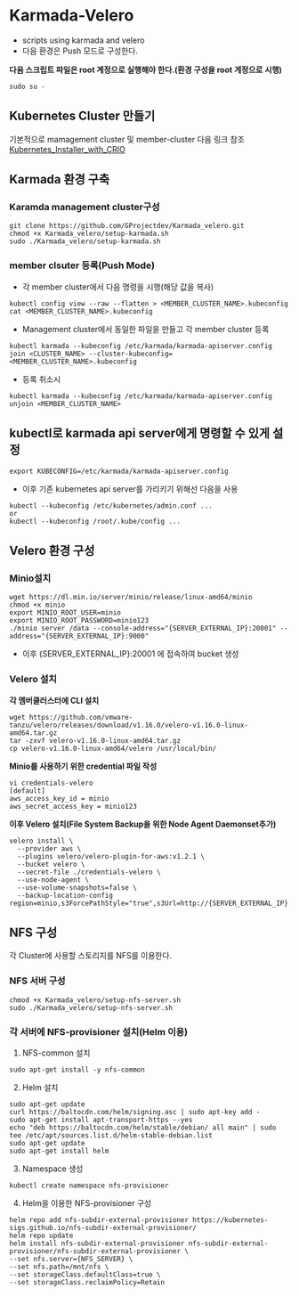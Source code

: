 # Karmada-Velero
- scripts using karmada and velero
- 다음 환경은 Push 모드로 구성한다.

**다음 스크립트 파일은 root 계정으로 실행해야 한다.(환경 구성을 root 게정으로 시행)**
```
sudo su -
```

## Kubernetes Cluster 만들기
기본적으로 mamagement cluster 및 member-cluster
다음 링크 참조 [Kubernetes_Installer_with_CRIO](https://github.com/GProjectdev/Kubernetes_Installer_with_CRIO.git)

## Karmada 환경 구축
### Karamda management cluster구성
```
git clone https://github.com/GProjectdev/Karmada_velero.git
chmod +x Karmada_velero/setup-karmada.sh
sudo ./Karmada_velero/setup-karmada.sh
```

### member clsuter 등록(Push Mode)
- 각 member cluster에서 다음 명령을 시행(해당 값을 복사)
```
kubectl config view --raw --flatten > <MEMBER_CLUSTER_NAME>.kubeconfig
cat <MEMBER_CLUSTER_NAME>.kubeconfig
```
- Management cluster에서 동일한 파일을 만들고 각 member cluster 등록
```
kubectl karmada --kubeconfig /etc/karmada/karmada-apiserver.config  join <CLUSTER_NAME> --cluster-kubeconfig=<MEMBER_CLUSTER_NAME>.kubeconfig
```
- 등록 취소시
```
kubectl karmada --kubeconfig /etc/karmada/karmada-apiserver.config unjoin <MEMBER_CLUSTER_NAME>
```

## kubectl로 karmada api server에게 명령할 수 있게 설정
```
export KUBECONFIG=/etc/karmada/karmada-apiserver.config
```
- 이후 기존 kubernetes api server를 가리키기 위해선 다음을 사용
```
kubectl --kubeconfig /etc/kubernetes/admin.conf ...
or
kubectl --kubeconfig /root/.kube/config ...
```

## Velero 환경 구성

### Minio설치
```
wget https://dl.min.io/server/minio/release/linux-amd64/minio
chmod +x minio
export MINIO_ROOT_USER=minio
export MINIO_ROOT_PASSWORD=minio123
./minio server /data --console-address="{SERVER_EXTERNAL_IP}:20001" --address="{SERVER_EXTERNAL_IP}:9000"
```
- 이후 {SERVER_EXTERNAL_IP}:20001 에 접속하여 bucket 생성

### Velero 설치
**각 멤버클러스터에 CLI 설치**
```
wget https://github.com/vmware-tanzu/velero/releases/download/v1.16.0/velero-v1.16.0-linux-amd64.tar.gz
tar -zxvf velero-v1.16.0-linux-amd64.tar.gz
cp velero-v1.16.0-linux-amd64/velero /usr/local/bin/
```
**Minio를 사용하기 위한 credential 파일 작성**
```
vi credentials-velero
[default]
aws_access_key_id = minio
aws_secret_access_key = minio123
```

**이후 Velero 설치(File System Backup을 위한 Node Agent Daemonset추가)**
```
velero install \
  --provider aws \
  --plugins velero/velero-plugin-for-aws:v1.2.1 \
  --bucket velero \
  --secret-file ./credentials-velero \
  --use-node-agent \
  --use-volume-snapshots=false \
  --backup-location-config region=minio,s3ForcePathStyle="true",s3Url=http://{SERVER_EXTERNAL_IP}:9000
```

## NFS 구성
각 Cluster에 사용할 스토리지를 NFS를 이용한다.

### NFS 서버 구성
```
chmod +x Karmada_velero/setup-nfs-server.sh
sudo ./Karmada_velero/setup-nfs-server.sh
```

### 각 서버에 NFS-provisioner 설치(Helm 이용)
1. NFS-common 설치
```
sudo apt-get install -y nfs-common
```
2. Helm 설치
```
sudo apt-get update  
curl https://baltocdn.com/helm/signing.asc | sudo apt-key add - 
sudo apt-get install apt-transport-https --yes 
echo "deb https://baltocdn.com/helm/stable/debian/ all main" | sudo tee /etc/apt/sources.list.d/helm-stable-debian.list 
sudo apt-get update 
sudo apt-get install helm
```
3. Namespace 생성
```
kubectl create namespace nfs-provisioner
```
4. Helm을 이용한 NFS-provisioner 구성
```
helm repo add nfs-subdir-external-provisioner https://kubernetes-sigs.github.io/nfs-subdir-external-provisioner/
helm repo update 
helm install nfs-subdir-external-provisioner nfs-subdir-external-provisioner/nfs-subdir-external-provisioner \
--set nfs.server={NFS_SERVER} \
--set nfs.path=/mnt/nfs \
--set storageClass.defaultClass=true \
--set storageClass.reclaimPolicy=Retain
```
